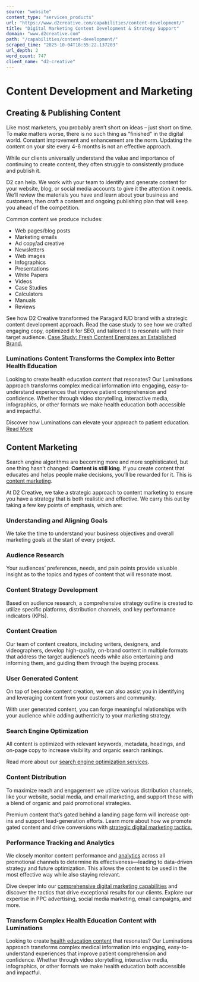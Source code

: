 ```yaml
---
source: "website"
content_type: "services_products"
url: "https://www.d2creative.com/capabilities/content-development/"
title: "Digital Marketing Content Development & Strategy Support"
domain: "www.d2creative.com"
path: "/capabilities/content-development/"
scraped_time: "2025-10-04T18:55:22.137203"
url_depth: 2
word_count: 747
client_name: "d2-creative"
---
```


# Content Development and Marketing

## Creating & Publishing Content

Like most marketers, you probably aren’t short on ideas – just short on time. To make matters worse, there is no such thing as “finished” in the digital world. Constant improvement and enhancement are the norm. Updating the content on your site every 4-6 months is not an effective approach.

While our clients universally understand the value and importance of continuing to create content, they often struggle to consistently produce and publish it.

D2 can help. We work with your team to identify and generate content for your website, blog, or social media accounts to give it the attention it needs. We’ll review the materials you have and learn about your business and customers, then craft a content and ongoing publishing plan that will keep you ahead of the competition.

Common content we produce includes:

* Web pages/blog posts  
* Marketing emails  
* Ad copy/ad creative  
* Newsletters  
* Web images  
* Infographics  
* Presentations
* White Papers
* Videos
* Case Studies
* Calculators
* Manuals
* Reviews

See how D2 Creative transformed the Paragard IUD brand with a strategic content development approach. Read the case study to see how we crafted engaging copy, optimized it for SEO, and tailored it to resonate with their target audience. [Case Study: Fresh Content Energizes an Established Brand.](/our-work/brand-content-development/)

### Luminations Content Transforms the Complex into Better Health Education

Looking to create health education content that resonates? Our Luminations approach transforms complex medical information into engaging, easy-to-understand experiences that improve patient comprehension and confidence. Whether through video storytelling, interactive media, infographics, or other formats we make health education both accessible and impactful.

Discover how Luminations can elevate your approach to patient education. [Read More](https://www.d2creative.com/capabilities/content-development/health-education/)

## Content Marketing

Search engine algorithms are becoming more and more sophisticated, but one thing hasn’t changed: **Content is still king**. If you create content that educates and helps people make decisions, you’ll be rewarded for it. This is [content marketing](https://www.d2creative.com/digital-glossary/content-marketing/).

At D2 Creative, we take a strategic approach to content marketing to ensure you have a strategy that is both realistic and effective. We carry this out by taking a few key points of emphasis, which are:

### Understanding and Aligning Goals

We take the time to understand your business objectives and overall marketing goals at the start of every project.

### Audience Research

Your audiences’ preferences, needs, and pain points provide valuable insight as to the topics and types of content that will resonate most.  

### Content Strategy Development

Based on audience research, a comprehensive strategy outline is created to utilize specific platforms, distribution channels, and key performance indicators (KPIs).

### Content Creation

Our team of content creators, including writers, designers, and videographers, develop high-quality, on-brand content in multiple formats that address the target audience’s needs while also entertaining and informing them, and guiding them through the buying process.

### User Generated Content

On top of bespoke content creation, we can also assist you in identifying and leveraging content from your customers and community.

With user generated content, you can forge meaningful relationships with your audience while adding authenticity to your marketing strategy.

### Search Engine Optimization

All content is optimized with relevant keywords, metadata, headings, and on-page copy to increase visibility and organic search rankings.

Read more about our [search engine optimization services](/capabilities/search-engine-optimization/).

### Content Distribution

To maximize reach and engagement we utilize various distribution channels, like your website, social media, and email marketing, and support these with a blend of organic and paid promotional strategies.

Premium content that’s gated behind a landing page form will increase opt-ins and support lead-generation efforts. Learn more about how we promote gated content and drive conversions with [strategic digital marketing tactics.](/capabilities/strategic-digital-marketing/)

### Performance Tracking and Analytics

We closely monitor content performance and [analytics](/digital-glossary/understanding-website-analytics/) across all promotional channels to determine its effectiveness—leading to data-driven strategy and future optimization. This allows the content to be used in the most effective way while also staying relevant.

Dive deeper into our [comprehensive digital marketing capabilities](/capabilities/strategic-digital-marketing/) and discover the tactics that drive exceptional results for our clients. Explore our expertise in PPC advertising, social media marketing, email campaigns, and more.

### Transform Complex Health Education Content with Luminations

Looking to create [health education content](https://www.d2creative.com/capabilities/content-development/health-education/) that resonates? Our Luminations approach transforms complex medical information into engaging, easy-to-understand experiences that improve patient comprehension and confidence. Whether through video storytelling, interactive media, infographics, or other formats we make health education both accessible and impactful.
